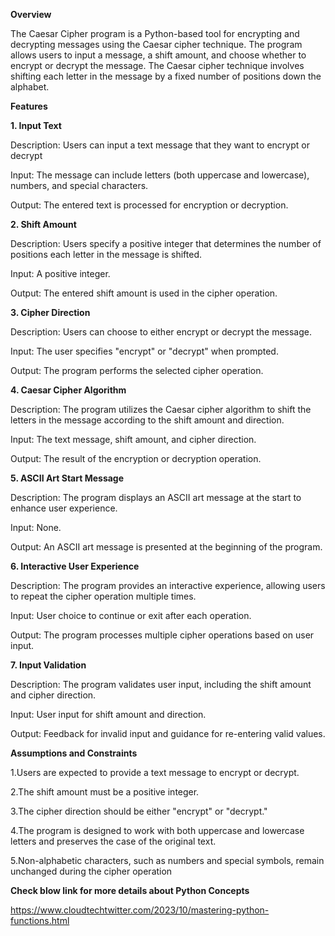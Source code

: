 ******Overview******

The Caesar Cipher program is a Python-based tool for encrypting and decrypting messages using the Caesar cipher technique. The program allows users to input a message, a shift amount, and choose whether to encrypt or decrypt the message. The Caesar cipher technique involves shifting each letter in the message by a fixed number of positions down the alphabet.

**Features**

**1. Input Text**

Description: Users can input a text message that they want to encrypt or decrypt

Input: The message can include letters (both uppercase and lowercase), numbers, and special characters.

Output: The entered text is processed for encryption or decryption.

**2. Shift Amount**

Description: Users specify a positive integer that determines the number of positions each letter in the message is shifted.

Input: A positive integer.

Output: The entered shift amount is used in the cipher operation.

**3. Cipher Direction**

Description: Users can choose to either encrypt or decrypt the message.

Input: The user specifies "encrypt" or "decrypt" when prompted.

Output: The program performs the selected cipher operation.

**4. Caesar Cipher Algorithm**

Description: The program utilizes the Caesar cipher algorithm to shift the letters in the message according to the shift amount and direction.

Input: The text message, shift amount, and cipher direction.

Output: The result of the encryption or decryption operation.

**5. ASCII Art Start Message**

Description: The program displays an ASCII art message at the start to enhance user experience.

Input: None.

Output: An ASCII art message is presented at the beginning of the program.

**6. Interactive User Experience**

Description: The program provides an interactive experience, allowing users to repeat the cipher operation multiple times.

Input: User choice to continue or exit after each operation.

Output: The program processes multiple cipher operations based on user input.

**7. Input Validation**

Description: The program validates user input, including the shift amount and cipher direction.

Input: User input for shift amount and direction.

Output: Feedback for invalid input and guidance for re-entering valid values.

**Assumptions and Constraints**

1.Users are expected to provide a text message to encrypt or decrypt.

2.The shift amount must be a positive integer.

3.The cipher direction should be either "encrypt" or "decrypt."

4.The program is designed to work with both uppercase and lowercase letters and preserves the case of the original text.

5.Non-alphabetic characters, such as numbers and special symbols, remain unchanged during the cipher operation

****Check blow link for more details about Python Concepts****

https://www.cloudtechtwitter.com/2023/10/mastering-python-functions.html
